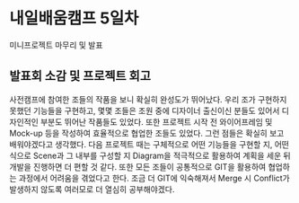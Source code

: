 # 내일배움캠프 5일차
미니프로젝트 마무리 및 발표  
## 발표회 소감 및 프로젝트 회고
사전캠프에 참여한 조들의 작품을 보니 확실히 완성도가 뛰어났다. 우리 조가 구현하지 못했던 기능들을 구현하고, 몇몇 조들은 조원 중에 디자이너
출신이신 분들도 있어서 디자인적인 부분도 뛰어난 작품들도 있었다. 또한 프로젝트 시작 전 와이어프레임 및 Mock-up 등을 작성하여 효율적으로 협업한
조들도 있었다. 그런 점들은 확실히 보고 배워야겠다고 생각했다. 다음 프로젝트 때는 구체적으로 어떤 기능들을 구현할 지, 어떤 식으로 Scene과 그 내부를
구성할 지 Diagram을 적극적으로 활용하여 계획을 세운 뒤 개발을 진행하면 더 편할 것 같다. 또한 모든 조들이 공통적으로 GIT을 활용하여 협업하는 과정에서 
어려움을 겪었다고 한다. 조금 더 GIT에 익숙해져서 Merge 시 Conflict가 발생하지 않도록 여러모로 더 열심히 공부해야겠다.
